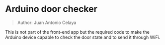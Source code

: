 # Arduino door checker

> Author: Juan Antonio Celaya  

This is not part of the front-end app but the required code to make the Arduino device capable
to check the door state and to send it through WiFi.

